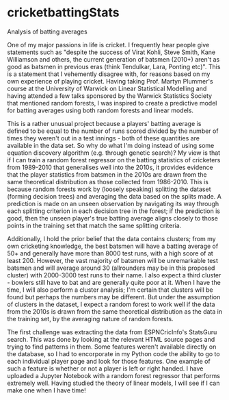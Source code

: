 # cricketbattingStats
Analysis of batting averages

One of my major passions in life is cricket. I frequently hear people give statements such as "despite the success of Virat Kohli, Steve Smith, Kane Williamson and others, the current generation of batsmen (2010+) aren't as good as batsmen in previous eras (think Tendulkar, Lara, Ponting etc)". This is a statement that I vehemently disagree with, for reasons based on my own experience of playing cricket. Having taking Prof. Martyn Plummer's course at the University of Warwick on Linear Statistical Modelling and having attended a few talks sponsored by the Warwick Statistics Society that mentioned random forests, I was inspired to create a predictive model for batting averages using both random forests and linear models.

This is a rather unusual project because a players' batting average is defined to be equal to the number of runs scored divided by the number of times they weren't out in a test innings - both of these quantities are available in the data set. So why do what I'm doing instead of using some equation discovery algorithm (e.g. through genetic search)? My view is that if I can train a random forest regressor on the batting statistics of cricketers from 1989-2010 that generalises well into the 2010s, it provides evidence that the player statistics from batsmen in the 2010s are drawn from the same theoretical distribution as those collected from 1986-2010. This is because random forests work by (loosely speaking) splitting the dataset (forming decision trees) and averaging the data based on the splits made. A prediction is made on an unseen observation by navigating its way through each splitting criterion in each decision tree in the forest; if the prediction is good, then the unseen player's true batting average aligns closely to those points in the training set that match the same splitting criteria.

Additionally, I hold the prior belief that the data contains clusters; from my own cricketing knowledge, the best batsmen will have a batting average of 50+ and generally have more than 8000 test runs, with a high score of at least 200. However, the vast majority of batsmen will be unremarkable test batsmen and will average around 30 (allrounders may be in this proposed cluster) with 2000-3000 test runs to their name. I also expect a third cluster - bowlers still have to bat and are generally quite poor at it. When I have the time, I will also perform a cluster analysis; I'm certain that clusters will be found but perhaps the numbers may be different. But under the assumption of clusters in the dataset, I expect a random forest to work well if the data from the 2010s is drawn from the same theoretical distribution as the data in the training set, by the averaging nature of random forests.

The first challenge was extracting the data from ESPNCricInfo's StatsGuru search. This was done by looking at the relevant HTML source pages and trying to find patterns in them. Some features weren't available directly on the database, so I had to encorporate in my Python code the ability to go to each individual player page and look for those features. One example of such a feature is whether or not a player is left or right handed. I have uploaded a Jupyter Notebook with a random forest regressor that performs extremely well. Having studied the theory of linear models, I will see if I can make one when I have time!
